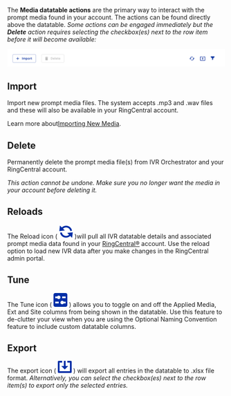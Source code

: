 The **Media datatable actions** are the primary way to interact with the prompt media found in your account. The actions can be found directly above the datatable. *Some actions can be engaged immediately but the **Delete** action requires selecting the checkbox(es) next to the row item before it will become available:*

![Media datatable actions](../assets/media-datatable-actions.png "Media datatable actions")

## Import
Import new prompt media files. The system accepts .mp3 and .wav files and these will also be available in your RingCentral account.

Learn more about[Importing New Media](media/import-new-media).

## Delete
Permanently delete the prompt media file(s) from IVR Orchestrator and your RingCentral account.

*This action cannot be undone. Make sure you no longer want the media in your account before deleting it.*

## Reloads
The Reload icon ( ![Reload icon](../assets/restart.svg "Reload icon") )will pull all IVR datatable details and associated prompt media data found in your [RingCentral®](https://ringcentral.com) account. Use the reload option to load new IVR data after you make changes in the RingCentral admin portal.

## Tune 
The Tune icon ( ![Tune icon](../assets/tune.svg "Tune icon") ) allows you to toggle on and off the Applied Media, Ext and Site columns from being shown in the datatable. Use this feature to de-clutter your view when you are using the Optional Naming Convention feature to include custom datatable columns.

## Export
The export icon ( ![Export icon](../assets/export.svg "Export icon") ) will export all entries in the datatable to .xlsx file format. *Alternatively, you can select the checkbox(es) next to the row item(s) to export only the selected entries.*